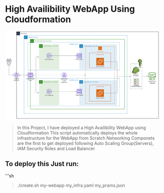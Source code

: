 # High Availibility WebApp Using Cloudformation
![High Availibility WebApp Using Cloudformation](High_Availibility_WebApp_Using_Cloudformation.svg)

> In this Project, I have deployed a High Availibility WebApp using Cloudformation
> This script automatically deploys the whole infrastructure for the WebApp from Scratch
> Networking Componets are the first to get deployed following Auto Scaling Group(Servers), IAM Security Roles and Load Balancer

## To deploy this Just run:
'''sh
> ./create.sh my-webapp my_infra.yaml my_prams.json